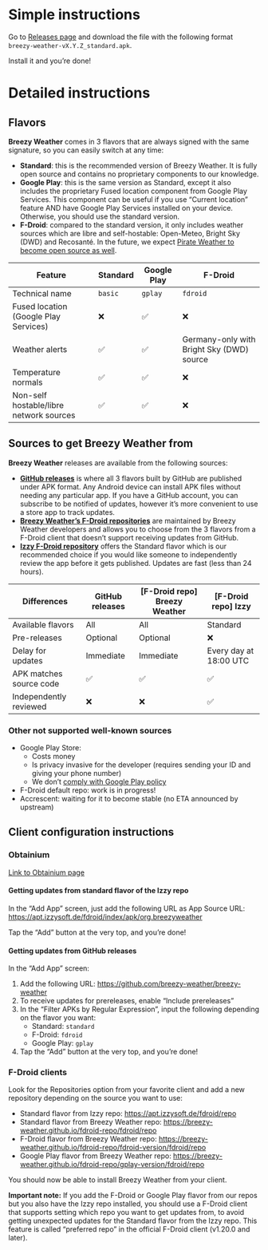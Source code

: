 # Simple instructions

Go to [Releases page](https://github.com/breezy-weather/breezy-weather/releases) and download the file with the following format `breezy-weather-vX.Y.Z_standard.apk`.

Install it and you’re done!


# Detailed instructions

## Flavors

**Breezy Weather** comes in 3 flavors that are always signed with the same signature, so you can easily switch at any time:
- **Standard**: this is the recommended version of Breezy Weather. It is fully open source and contains no proprietary components to our knowledge.
- **Google Play**: this is the same version as Standard, except it also includes the proprietary Fused location component from Google Play Services. This component can be useful if you use “Current location” feature AND have Google Play Services installed on your device. Otherwise, you should use the standard version.
- **F-Droid**: compared to the standard version, it only includes weather sources which are libre and self-hostable: Open-Meteo, Bright Sky (DWD) and Recosanté. In the future, we expect [Pirate Weather to become open source as well](https://docs.pirateweather.net/en/latest/roadmap/).

| Feature                                 | Standard | Google Play | F-Droid                                   |
|-----------------------------------------|----------|-------------|-------------------------------------------|
| Technical name                          | `basic`  | `gplay`     | `fdroid`                                  |
| Fused location (Google Play Services)   | ❌        | ✅           | ❌                                         |
| Weather alerts                          | ✅        | ✅           | Germany-only with Bright Sky (DWD) source |
| Temperature normals                     | ✅        | ✅           | ❌                                         |
| Non-self hostable/libre network sources | ✅        | ✅           | ❌                                         |


## Sources to get Breezy Weather from

**Breezy Weather** releases are available from the following sources:
- **[GitHub releases](https://github.com/breezy-weather/breezy-weather/releases)** is where all 3 flavors built by GitHub are published under APK format. Any Android device can install APK files without needing any particular app. If you have a GitHub account, you can subscribe to be notified of updates, however it’s more convenient to use a store app to track updates.
- **[Breezy Weather’s F-Droid repositories](https://github.com/breezy-weather/fdroid-repo/blob/main/README.md)** are maintained by Breezy Weather developers and allows you to choose from the 3 flavors from a F-Droid client that doesn’t support receiving updates from GitHub.
- **[Izzy F-Droid repository](https://apt.izzysoft.de/fdroid/index/info)** offers the Standard flavor which is our recommended choice if you would like someone to independently review the app before it gets published. Updates are fast (less than 24 hours).

| Differences             | GitHub releases | [F-Droid repo] Breezy Weather | [F-Droid repo] Izzy    |
|-------------------------|-----------------|-------------------------------|------------------------|
| Available flavors       | All             | All                           | Standard               |
| Pre-releases            | Optional        | Optional                      | ❌                      |
| Delay for updates       | Immediate       | Immediate                     | Every day at 18:00 UTC |
| APK matches source code | ✅               | ✅                             | ✅                      |
| Independently reviewed  | ❌               | ❌                             | ✅                      |

### Other not supported well-known sources

- Google Play Store:
  - Costs money
  - Is privacy invasive for the developer (requires sending your ID and giving your phone number)
  - We don’t [comply with Google Play policy](https://github.com/breezy-weather/breezy-weather/issues/31)
- F-Droid default repo: work is in progress!
- Accrescent: waiting for it to become stable (no ETA announced by upstream)


## Client configuration instructions

### Obtainium

[Link to Obtainium page](https://github.com/ImranR98/Obtainium/blob/main/README.md)

#### Getting updates from standard flavor of the Izzy repo

In the “Add App” screen, just add the following URL as App Source URL: https://apt.izzysoft.de/fdroid/index/apk/org.breezyweather

Tap the “Add” button at the very top, and you’re done!

#### Getting updates from GitHub releases

In the “Add App” screen:
1. Add the following URL: https://github.com/breezy-weather/breezy-weather
2. To receive updates for prereleases, enable “Include prereleases”
3. In the “Filter APKs by Regular Expression”, input the following depending on the flavor you want:
    - Standard: `standard`
    - F-Droid: `fdroid`
    - Google Play: `gplay`
4. Tap the “Add” button at the very top, and you’re done!


### F-Droid clients

Look for the Repositories option from your favorite client and add a new repository depending on the source you want to use:
   - Standard flavor from Izzy repo: https://apt.izzysoft.de/fdroid/repo
   - Standard flavor from Breezy Weather repo: https://breezy-weather.github.io/fdroid-repo/fdroid/repo
   - F-Droid flavor from Breezy Weather repo: https://breezy-weather.github.io/fdroid-repo/fdroid-version/fdroid/repo
   - Google Play flavor from Breezy Weather repo: https://breezy-weather.github.io/fdroid-repo/gplay-version/fdroid/repo

You should now be able to install Breezy Weather from your client.

**Important note:** If you add the F-Droid or Google Play flavor from our repos but you also have the Izzy repo installed, you should use a F-Droid client that supports setting which repo you want to get updates from, to avoid getting unexpected updates for the Standard flavor from the Izzy repo. This feature is called “preferred repo” in the official F-Droid client (v1.20.0 and later).
